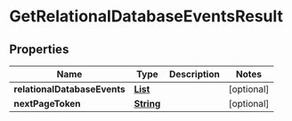 

# GetRelationalDatabaseEventsResult


## Properties

| Name | Type | Description | Notes |
|------------ | ------------- | ------------- | -------------|
|**relationalDatabaseEvents** | [**List**](List.md) |  |  [optional] |
|**nextPageToken** | [**String**](String.md) |  |  [optional] |



